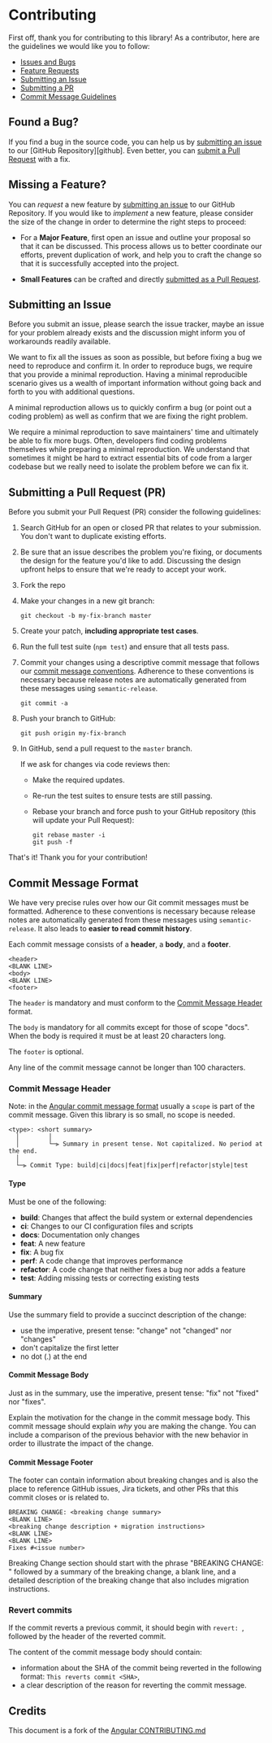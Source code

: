 # Contributing

First off, thank you for contributing to this library! As a contributor, here are the guidelines we would like you to follow:

- [Issues and Bugs](#issue)
- [Feature Requests](#feature)
- [Submitting an Issue](#submit-issue)
- [Submitting a PR](#submit-pr)
- [Commit Message Guidelines](#commit)

## <a name="issue"></a> Found a Bug?

If you find a bug in the source code, you can help us by [submitting an issue](#submit-issue) to our [GitHub Repository][github].
Even better, you can [submit a Pull Request](#submit-pr) with a fix.

## <a name="feature"></a> Missing a Feature?

You can _request_ a new feature by [submitting an issue](#submit-issue) to our GitHub Repository.
If you would like to _implement_ a new feature, please consider the size of the change in order to determine the right steps to proceed:

- For a **Major Feature**, first open an issue and outline your proposal so that it can be discussed.
  This process allows us to better coordinate our efforts, prevent duplication of work, and help you to craft the change so that it is successfully accepted into the project.

- **Small Features** can be crafted and directly [submitted as a Pull Request](#submit-pr).

## <a name="submit-issue"></a> Submitting an Issue

Before you submit an issue, please search the issue tracker, maybe an issue for your problem already exists and the discussion might inform you of workarounds readily available.

We want to fix all the issues as soon as possible, but before fixing a bug we need to reproduce and confirm it.
In order to reproduce bugs, we require that you provide a minimal reproduction.
Having a minimal reproducible scenario gives us a wealth of important information without going back and forth to you with additional questions.

A minimal reproduction allows us to quickly confirm a bug (or point out a coding problem) as well as confirm that we are fixing the right problem.

We require a minimal reproduction to save maintainers' time and ultimately be able to fix more bugs.
Often, developers find coding problems themselves while preparing a minimal reproduction.
We understand that sometimes it might be hard to extract essential bits of code from a larger codebase but we really need to isolate the problem before we can fix it.

## <a name="submit-pr"></a> Submitting a Pull Request (PR)

Before you submit your Pull Request (PR) consider the following guidelines:

1. Search GitHub for an open or closed PR that relates to your submission.
   You don't want to duplicate existing efforts.

2. Be sure that an issue describes the problem you're fixing, or documents the design for the feature you'd like to add.
   Discussing the design upfront helps to ensure that we're ready to accept your work.

3. Fork the repo

4. Make your changes in a new git branch:

   ```shell
   git checkout -b my-fix-branch master
   ```

5. Create your patch, **including appropriate test cases**.

6. Run the full test suite (`npm test`) and ensure that all tests pass.

7. Commit your changes using a descriptive commit message that follows our [commit message conventions](#commit).
   Adherence to these conventions is necessary because release notes are automatically generated from these messages using `semantic-release`.

   ```shell
   git commit -a
   ```

8. Push your branch to GitHub:

   ```shell
   git push origin my-fix-branch
   ```

9. In GitHub, send a pull request to the `master` branch.

   If we ask for changes via code reviews then:
   - Make the required updates.
   - Re-run the test suites to ensure tests are still passing.
   - Rebase your branch and force push to your GitHub repository (this will update your Pull Request):

     ```shell
     git rebase master -i
     git push -f
     ```

That's it! Thank you for your contribution!

## <a name="commit"></a> Commit Message Format

We have very precise rules over how our Git commit messages must be formatted.
Adherence to these conventions is necessary because release notes are automatically generated from these messages using `semantic-release`.
It also leads to **easier to read commit history**.

Each commit message consists of a **header**, a **body**, and a **footer**.

```
<header>
<BLANK LINE>
<body>
<BLANK LINE>
<footer>
```

The `header` is mandatory and must conform to the [Commit Message Header](#commit-header) format.

The `body` is mandatory for all commits except for those of scope "docs".
When the body is required it must be at least 20 characters long.

The `footer` is optional.

Any line of the commit message cannot be longer than 100 characters.

### <a href="commit-header"></a>Commit Message Header

Note: in the [Angular commit message format](https://github.com/angular/angular/blob/master/CONTRIBUTING.md#commit) usually a `scope` is part of the commit message. Given this library is so small, no scope is needed.

```
<type>: <short summary>
  │        │
  │        └─⫸ Summary in present tense. Not capitalized. No period at the end.
  │
  └─⫸ Commit Type: build|ci|docs|feat|fix|perf|refactor|style|test
```

#### Type

Must be one of the following:

- **build**: Changes that affect the build system or external dependencies
- **ci**: Changes to our CI configuration files and scripts
- **docs**: Documentation only changes
- **feat**: A new feature
- **fix**: A bug fix
- **perf**: A code change that improves performance
- **refactor**: A code change that neither fixes a bug nor adds a feature
- **test**: Adding missing tests or correcting existing tests

#### Summary

Use the summary field to provide a succinct description of the change:

- use the imperative, present tense: "change" not "changed" nor "changes"
- don't capitalize the first letter
- no dot (.) at the end

#### Commit Message Body

Just as in the summary, use the imperative, present tense: "fix" not "fixed" nor "fixes".

Explain the motivation for the change in the commit message body. This commit message should explain _why_ you are making the change.
You can include a comparison of the previous behavior with the new behavior in order to illustrate the impact of the change.

#### Commit Message Footer

The footer can contain information about breaking changes and is also the place to reference GitHub issues, Jira tickets, and other PRs that this commit closes or is related to.

```
BREAKING CHANGE: <breaking change summary>
<BLANK LINE>
<breaking change description + migration instructions>
<BLANK LINE>
<BLANK LINE>
Fixes #<issue number>
```

Breaking Change section should start with the phrase "BREAKING CHANGE: " followed by a summary of the breaking change, a blank line, and a detailed description of the breaking change that also includes migration instructions.

### Revert commits

If the commit reverts a previous commit, it should begin with `revert: `, followed by the header of the reverted commit.

The content of the commit message body should contain:

- information about the SHA of the commit being reverted in the following format: `This reverts commit <SHA>`,
- a clear description of the reason for reverting the commit message.

## Credits

This document is a fork of the [Angular CONTRIBUTING.md](https://github.com/angular/angular/blob/master/CONTRIBUTING.md)
